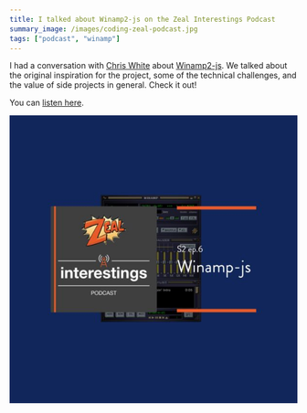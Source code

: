 ```yaml
---
title: I talked about Winamp2-js on the Zeal Interestings Podcast
summary_image: /images/coding-zeal-podcast.jpg
tags: ["podcast", "winamp"]
---
```


I had a conversation with [Chris White] about [Winamp2-js]. We talked about the original inspiration for the project, some of the technical challenges, and the value of side projects in general. Check it out!

You can [listen here](http://podcast.codingzeal.com/114820/657488-winamp-js).

![Coding Zeal Podcast album art](/images/coding-zeal-podcast.jpg)

[chris white]: https://twitter.com/CL_White
[winamp2-js]: https://jordaneldredge.com/projects/winamp2-js/
